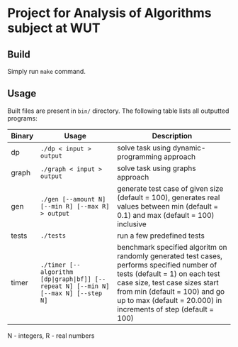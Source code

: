 # Project for Analysis of Algorithms subject at WUT

## Build
Simply run `make` command.

## Usage
Built files are present in `bin/` directory. The following table lists all outputted programs:

| Binary | Usage | Description |
| -- | -- | -- |
| dp | `./dp < input > output` | solve task using dynamic-programming approach |
| graph | `./graph < input > output` | solve task using graphs approach |
| gen | `./gen [--amount N] [--min R] [--max R] > output` | generate test case of given size (default = 100), generates real values between min (default = 0.1) and max (default = 100) inclusive |
| tests | `./tests` | run a few predefined tests |
| timer | `./timer [--algorithm [dp\|graph\|bf]] [--repeat N] [--min N] [--max N] [--step N]` | benchmark specified algoritm on randomly generated test cases, performs specified number of tests (default = 1) on each test case size, test case sizes start from min (default = 100) and go up to max (default = 20.000) in increments of step (default = 100) |

N - integers, R - real numbers
